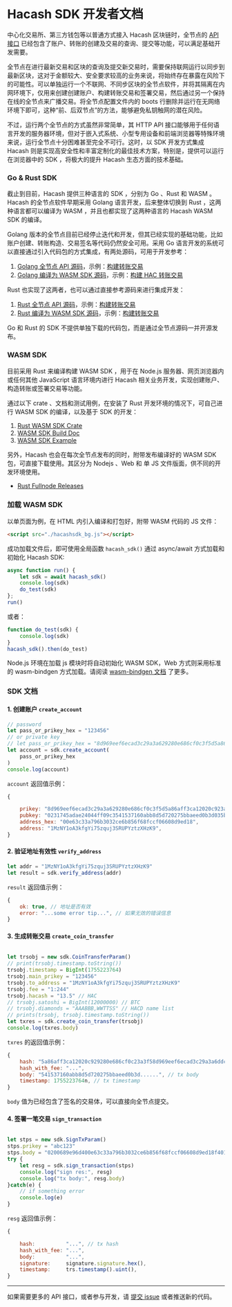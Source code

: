 Hacash SDK 开发者文档
===

中心化交易所、第三方钱包等以普通方式接入 Hacash 区块链时，全节点的 [ API 接口](https://github.com/hacash/doc-chinese/blob/main/server/fullnode_api_doc.md) 已经包含了账户、转账的创建及交易的查询、提交等功能，可以满足基础开发需要。

全节点在进行最新交易和区块的查询及提交新交易时，需要保持联网运行以同步到最新区块，这对于金额较大、安全要求较高的业务来说，将始终存在暴露在风险下的可能性。可以单独运行一个不联网、不同步区块的全节点软件，并将其隔离在内网环境下，仅用来创建创建账户、构建转账交易和签署交易，然后通过另一个保持在线的全节点来广播交易。将全节点配置文件内的 boots 行删除并运行在无网络环境下即可，这种“前、后双节点”的方法，能够避免私钥触网的潜在风险。

不过，运行两个全节点的方式虽然非常简单，其 HTTP API 接口能够用于任何语言开发的服务器环境，但对于嵌入式系统、小型专用设备和前端浏览器等特殊环境来说，运行全节点十分困难甚至完全不可行。这时，以 SDK 开发方式集成 Hacash 则是实现高安全性和丰富定制化的最佳技术方案，特别是，提供可以运行在浏览器中的 SDK ，将极大的提升 Hacash 生态方面的技术基础。

### Go & Rust SDK

截止到目前，Hacash 提供三种语言的 SDK ，分别为 Go 、Rust 和 WASM 。Hacash 的全节点软件早期采用 Golang 语言开发，后来整体切换到 Rust ，这两种语言都可以编译为 WASM ，并且也都实现了这两种语言的 Hacash WASM SDK 的编译。

Golang 版本的全节点目前已经停止迭代和开发，但其已经实现的基础功能，比如账户创建、转账构造、交易签名等代码仍然安全可用。采用 Go 语言开发的系统可以直接通过引入代码包的方式集成，有两处源码，可用于开发参考：

1. [Golang 全节点 API 源码](https://github.com/hacash/service/blob/master/rpc)，示例：[构建转账交易](https://github.com/hacash/service/blob/master/rpc/createTransferTx.go)
2. [Golang 编译为 WASM SDK 源码](https://github.com/hacash/jssdk/blob/main/wasmsdk/hac_transfer.go)，示例：[构建 HAC 转账交易](https://github.com/hacash/jssdk/blob/main/wasmsdk/hac_transfer.go)

Rust 也实现了这两者，也可以通过直接参考源码来进行集成开发：

1. [Rust 全节点 API 源码](https://github.com/hacash/fullnode/tree/main/server/src/api)，示例：[构建转账交易](https://github.com/hacash/fullnode/blob/main/server/src/api/create_transfer.rs)
2. [Rust 编译为 WASM SDK 源码](https://github.com/hacash/fullnode/tree/main/sdk/src)，示例：[构建转账交易](https://github.com/hacash/fullnode/blob/main/sdk/src/coin.rs)

Go 和 Rust 的 SDK 不提供单独下载的代码包，而是通过全节点源码一并开源发布。

### WASM SDK 

目前采用 Rust 来编译构建 WASM SDK ，用于在 Node.js 服务器、网页浏览器内或任何其他 JavaScript 语言环境内进行 Hacash 相关业务开发，实现创建账户、构造转账或签署交易等功能。

通过以下 crate 、文档和测试用例，在安装了 Rust 开发环境的情况下，可自己进行 WASM SDK 的编译，以及基于 SDK 的开发：

1. [Rust WASM SDK Crate](https://github.com/hacash/fullnode/tree/main/sdk)
2. [WASM SDK Build Doc](https://github.com/hacash/fullnode/tree/main/sdk/README.md)
3. [WASM SDK Example](https://github.com/hacash/fullnode/tree/main/sdk/tests/test.html)

另外，Hacash 也会在每次全节点发布的同时，附带发布编译好的 WASM SDK 包，可直接下载使用。其区分为 Nodejs 、Web 和 单 JS 文件版面，供不同的开发环境使用。

- [Rust Fullnode Releases](https://github.com/hacash/fullnode/releases)

### 加载 WASM SDK

以单页面为例，在 HTML 内引入编译和打包好，附带 WASM 代码的 JS 文件：

```html
<script src="./hacashsdk_bg.js"></script>
```

成功加载文件后，即可使用全局函数 `hacash_sdk()` 通过 async/await 方式加载和初始化 Hacash SDK:

```js
async function run() {
    let sdk = await hacash_sdk()
    console.log(sdk)
    do_test(sdk)
};
run()
```

或者：

```js
function do_test(sdk) {
    console.log(sdk)
}
hacash_sdk().then(do_test)
```

Node.js 环境在加载 js 模块时将自动初始化 WASM SDK，Web 方式则采用标准的 wasm-bindgen 方式加载。请阅读 [wasm-bindgen 文档](https://wasm.rust-lang.net.cn/docs/wasm-bindgen/) 了更多。


### SDK 文档

#### 1. 创建账户 `create_account`

```js
// password
let pass_or_prikey_hex = "123456"
// or private key
// let pass_or_prikey_hex = "8d969eef6ecad3c29a3a629280e686cf0c3f5d5a86aff3ca12020c923adc6c92"
let account = sdk.create_account(
    pass_or_prikey_hex
)
console.log(account)
```

`account` 返回值示例：
```js
{

    prikey: "8d969eef6ecad3c29a3a629280e686cf0c3f5d5a86aff3ca12020c923adc6c92",
    pubkey: "0231745adae24044ff09c3541537160abb8d5d720275bbaeed0b3d035b1e8b263c",
    address_hex: "00e63c33a796b3032ce6b856f68fccf06608d9ed18",
    address: "1MzNY1oA3kfgYi75zquj3SRUPYztzXHzK9",
}
```

#### 2. 验证地址有效性 `verify_address`

```js
let addr = "1MzNY1oA3kfgYi75zquj3SRUPYztzXHzK9"
let result = sdk.verify_address(addr)
```

`result` 返回值示例：

```js
{
    ok: true, // 地址是否有效
    error: "...some error tip...", // 如果无效的错误信息
}
```

#### 3. 生成转账交易 `create_coin_transfer`

```js

let trsobj = new sdk.CoinTransferParam()
// print(trsobj.timestamp.toString())
trsobj.timestamp = BigInt(1755223764)
trsobj.main_prikey = "123456"
trsobj.to_address = "1MzNY1oA3kfgYi75zquj3SRUPYztzXHzK9"
trsobj.fee = "1:244"
trsobj.hacash = "13.5" // HAC
// trsobj.satoshi = BigInt(12000000) // BTC
// trsobj.diamonds = "AAABBB,WWTTSS" // HACD name list
// prints(trsobj, trsobj.timestamp.toString())
let txres = sdk.create_coin_transfer(trsobj)
console.log(txres.body)

```

`txres` 的返回值示例：

```js
{
    hash: "5a86aff3ca12020c929280e686cf0c23a3f58d969eef6ecad3c29a3a6ddc6c92", // tx hash
    hash_with_fee: "...",
    body: "541537160abb8d5d720275bbaeed0b3d......", // tx body
    timestamp: 1755223764n, // tx timestamp
}
```

`body` 值为已经包含了签名的交易体，可以直接向全节点提交。


#### 4. 签署一笔交易 `sign_transaction`

```js

let stps = new sdk.SignTxParam()
stps.prikey = "abc123"
stps.body = "0200689e96d400e63c33a796b3032ce6b856f68fccf06608d9ed18f401010002000100e63c33a796b3032ce6b856f68fccf06608d9ed18f8010c000a00e63c33a796b3032ce6b856f68fccf06608d9ed180000000000b71b0000010231745adae24044ff09c3541537160abb8d5d720275bbaeed0b3d035b1e8b263c9b607f2bd9e1031536c13741facb78585755c116aa7d10628ebc2adbb4be96493bc1bb8ac6c3e78dee6717b9c4a27280b698efc91097d5900418a59c9d8e7ac30000" // tx body
try {
    let resg = sdk.sign_transaction(stps)
    console.log("sign res:", resg)
    console.log("tx body:", resg.body)
}catch(e) {
    // if something error
    console.log(e)
}
```

`resg` 返回值示例：

```js
{

    hash:          "...", // tx hash
    hash_with_fee: "...",
    body:          "...", 
    signature:     signature.signature.hex(),
    timestamp:     trs.timestamp().uint(),
}
```

---

如果需要更多的 API 接口，或者参与开发，请 [提交 issue](https://github.com/hacash/fullnode/issues) 或者推送新的代码。


